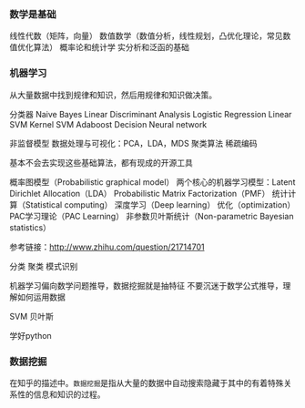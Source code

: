 

### 数学是基础

线性代数（矩阵，向量）
数值数学（数值分析，线性规划，凸优化理论，常见数值优化算法）
概率论和统计学
实分析和泛函的基础



### 机器学习

从大量数据中找到规律和知识，然后用规律和知识做决策。


分类器
	Naive Bayes
	Linear Discriminant Analysis
	Logistic Regression
	Linear SVM
	Kernel SVM
	Adaboost
	Decision
	Neural network


非监督模型
	数据处理与可视化：PCA，LDA，MDS
	聚类算法
	稀疏编码


基本不会去实现这些基础算法，都有现成的开源工具

概率图模型（Probabilistic graphical model）
两个核心的机器学习模型：Latent Dirichlet Allocation（LDA） Probabilistic Matrix Factorization（PMF）
统计计算（Statistical computing）	
深度学习（Deep learning）
优化（optimization）
PAC学习理论（PAC Learning）
非参数贝叶斯统计（Non-parametric Bayesian statistics）

参考链接：http://www.zhihu.com/question/21714701


分类
聚类
模式识别


机器学习偏向数学问题推导，数据挖掘就是抽特征
不要沉迷于数学公式推导，理解如何运用数据

SVM
贝叶斯

学好python




### 数据挖掘

在知乎的描述中。`数据挖掘`是指从大量的数据中自动搜索隐藏于其中的有着特殊关系性的信息和知识的过程。



